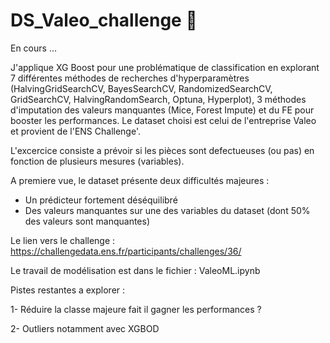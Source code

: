 # DS_Valeo_challenge :car:

En cours ...

J'applique XG Boost pour une problématique de classification en explorant 7 différentes méthodes de recherches d'hyperparamètres (HalvingGridSearchCV, BayesSearchCV, RandomizedSearchCV, GridSearchCV, HalvingRandomSearch, Optuna, Hyperplot), 3 méthodes d'imputation des valeurs manquantes (Mice, Forest Impute) et du FE pour booster les performances. Le dataset choisi est celui de l'entreprise Valeo et provient de l'ENS Challenge'.


L'excercice consiste a prévoir si les pièces sont defectueuses (ou pas) en fonction de plusieurs mesures (variables).

A premiere vue, le dataset présente deux difficultés majeures : 
- Un prédicteur fortement déséquilibré
- Des valeurs manquantes sur une des variables du dataset (dont 50% des valeurs sont manquantes)

Le lien vers le challenge : https://challengedata.ens.fr/participants/challenges/36/

Le travail de modélisation est dans le fichier : ValeoML.ipynb



Pistes restantes a explorer :

1- Réduire la classe majeure fait il gagner les performances ?

2-  Outliers notamment avec XGBOD
